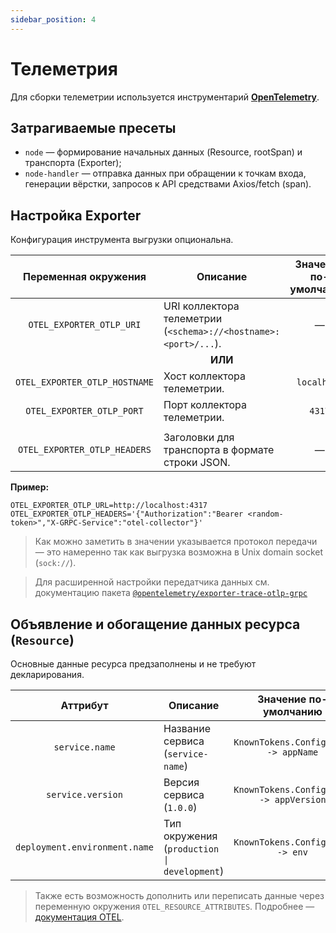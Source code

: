 ```yaml
---
sidebar_position: 4
---
```


# Телеметрия

Для сборки телеметрии используется инструментарий [**OpenTelemetry**](https://opentelemetry.io/).

## Затрагиваемые пресеты

- `node` — формирование начальных данных (Resource, rootSpan) и транспорта (Exporter);
- `node-handler` — отправка данных при обращении к точкам входа,
  генерации вёрстки, запросов к API средствами Axios/fetch (span).

## Настройка Exporter

Конфигурация инструмента выгрузки опциональна.

|     Переменная окружения      | Описание                                                        | Значение по-умолчанию |
| :---------------------------: | --------------------------------------------------------------- | :-------------------: |
|   `OTEL_EXPORTER_OTLP_URI`    | URI коллектора телеметрии (`<schema>://<hostname>:<port>/...`). |           —           |
|                               | <center>**ИЛИ**</center>                                        |                       |
| `OTEL_EXPORTER_OTLP_HOSTNAME` | Хост коллектора телеметрии.                                     |      `localhost`      |
|   `OTEL_EXPORTER_OTLP_PORT`   | Порт коллектора телеметрии.                                     |        `4317`         |
|                               |                                                                 |                       |
| `OTEL_EXPORTER_OTLP_HEADERS`  | Заголовки для транспорта в формате строки JSON.                 |           —           |

**Пример:**

```
OTEL_EXPORTER_OTLP_URL=http://localhost:4317
OTEL_EXPORTER_OTLP_HEADERS='{"Authorization":"Bearer <random-token>","X-GRPC-Service":"otel-collector"}'
```

> Как можно заметить в значении указывается протокол передачи — это намеренно так как выгрузка возможна в Unix domain socket (`sock://`).

> Для расширенной настройки передатчика данных см. документацию пакета [`@opentelemetry/exporter-trace-otlp-grpc`](https://www.npmjs.com/package/@opentelemetry/exporter-trace-otlp-grpc)

## Объявление и обогащение данных ресурса (`Resource`)

Основные данные ресурса предзаполнены и не требуют декларирования.

|           Аттрибут            | Описание                                    |          Значение по-умолчанию          |
| :---------------------------: | ------------------------------------------- | :-------------------------------------: |
|        `service.name`         | Название сервиса (`service-name`)           |  `KnownTokens.Config.base -> appName`   |
|       `service.version`       | Версия сервиса (`1.0.0`)                    | `KnownTokens.Config.base -> appVersion` |
| `deployment.environment.name` | Тип окружения (`production \| development`) |    `KnownTokens.Config.base -> env`     |

> Также есть возможность дополнить или переписать данные через переменную окружения `OTEL_RESOURCE_ATTRIBUTES`. Подробнее — [документация OTEL](https://opentelemetry.io/docs/languages/js/resources/#process--environment-resource-detection).
